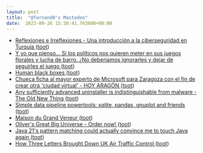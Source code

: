 ```yaml
---
layout: post
title:  "@fernand0's Mastodon"
date:  2023-09-26 15:30:41.763000+00:00
---
```

*  [
         Reflexiones e Irreflexiones - Una introducción a la ciberseguridad en Turquía
       ](http://fernand0.blogalia.com//historias/7876) ([toot](https://mastodon.social/@fernand0/111132163556170849))
*  [Y yo que pienso... Si los políticos nos quieren meter en sus juegos florales y lucha de barro. ¿No deberíamos ignorarles y dejar de seguirles el juego ](https://mastodon.social/@fernand0/111131964772567433) ([toot](https://mastodon.social/@fernand0/111131964772567433))
*  [Human black boxes ](https://petterhol.me/2023/09/18/human-black-boxes) ([toot](https://mastodon.social/@fernand0/111131933022563442))
*  [Chueca ficha al mayor experto de Microsoft para Zaragoza con el fin de crear otra 'ciudad virtual' - HOY ARAGÓN ](https://hoyaragon.es/noticias-aragon/zaragoza/natalia-chueca-jose-antonio-ondiviela) ([toot](https://mastodon.social/@fernand0/111131592992782043))
*  [Any sufficiently advanced uninstaller is indistinguishable from malware - The Old New Thing ](https://devblogs.microsoft.com/oldnewthing/20230911-00/?p=10874) ([toot](https://mastodon.social/@fernand0/111131477197581415))
*  [Simple data pipeline powertools: sqlite, pandas, gnuplot and friends ](https://csvbase.com/blog/) ([toot](https://mastodon.social/@fernand0/111131243870415081))
*  [Maison du Grand Veneur ](https://www.flickr.com/photos/fernand0/53207577369) ([toot](https://mastodon.social/@fernand0/111130969947712926))
*  [Oliver's Great Big Universe - Order now! ](https://phdcomics.com/oliver) ([toot](https://mastodon.social/@fernand0/111130929315913154))
*  [Java 21's pattern matching could actually convince me to touch Java again ](https://wscp.dev/posts/tech/java-pattern-matching) ([toot](https://mastodon.social/@fernand0/111130759959494329))
*  [How Three Letters Brought Down UK Air Traffic Control ](https://hackaday.com/2023/09/13/how-three-letters-brought-down-uk-air-traffic-control) ([toot](https://mastodon.social/@fernand0/111130516307201777))
